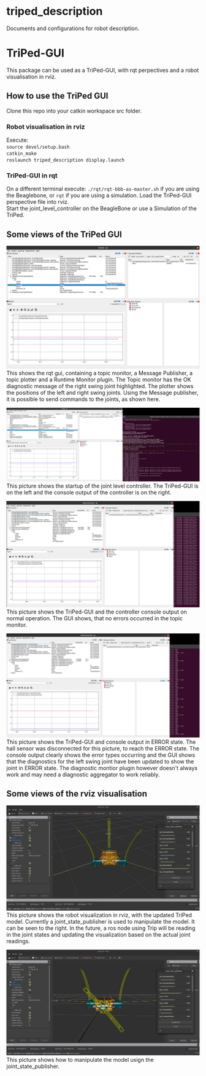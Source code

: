 # triped_description
Documents and configurations for robot description.

# TriPed-GUI
This package can be used as a TriPed-GUI, with rqt perpectives and a robot visualisation in rviz.

## How to use the TriPed GUI 
Clone this repo into your catkin workspace src folder.
### Robot visualisation in rviz

Execute:   
`source devel/setup.bash`  
`catkin_make`  
`roslaunch triped_description display.launch`  
### TriPed-GUI in rqt
On a different terminal execute:
`./rqt/rqt-bbb-as-master.sh` if you are using the Beaglebone, or `rqt` if you are using a simulation.
Load the TriPed-GUI perspective file into rviz.  
Start the joint_level_controller on the BeagleBone or use a Simulation of the TriPed.

## Some views of the TriPed GUI
![The TriPed-Gui](/docs/pictures/triped-gui-rqt-only.png)
This shows the rqt gui, containing a topic monitor, a Message Publisher, a topic plotter and a Runtime Monitor plugin. The Topic monitor has the OK diagnostic message of the right swing joint highlighted. The plotter shows the positions of the left and right swing joints. Using the Message publisher, it is possible to send commands to the joints, as shown here.

![The TriPed-Gui with console on startup](/docs/pictures/triped-gui-position-monitoring-startup.png "The TriPed-Gui & console startup")
This picture shows the startup of the joint level controller. The TriPed-GUI is on the left and the console output of the controller is on the right.

![The TriPed-Gui with console running OK](docs/pictures/triped-gui-ok.png "The TriPed-Gui & console on normal operation")
This picture shows the TriPed-GUI and the controller console output on normal operation.
The GUI shows, that no errors occurred in the topic monitor.

![The TriPed-Gui with console ERROR](docs/pictures/triped-gui-error.png "The TriPed-Gui & console on ERROR state")
This picture shows the TriPed-GUI and console output in ERROR state. The hall sensor was disconnected for this picture, to reach the ERROR state. The console output clearly shows the error types occurring and the GUI shows that the diagnostics for the left swing joint have been updated to show the joint in ERROR state.
The diagnostic montior plugin however doesn't always work and may need a diagnostic aggregator to work reliably.

## Some views of the rviz visualisation

![Rviz with the TriPed](docs/pictures/triped_rviz.png "Rviz with the TriPed model on startup")
This picture shows the robot visualization in rviz, with the updated TriPed model. Currently a joint_state_publisher is used to manipulate the model. It can be seen to the right. In the future, a ros node using Trip will be reading in the joint states and updating the visualization based on the actual joint readings.

![Rviz with the TriPed](docs/pictures/triped_rviz_2.png "Rviz with the TriPed model")
This picture shows how to manipulate the model usign the joint_state_publisher.
